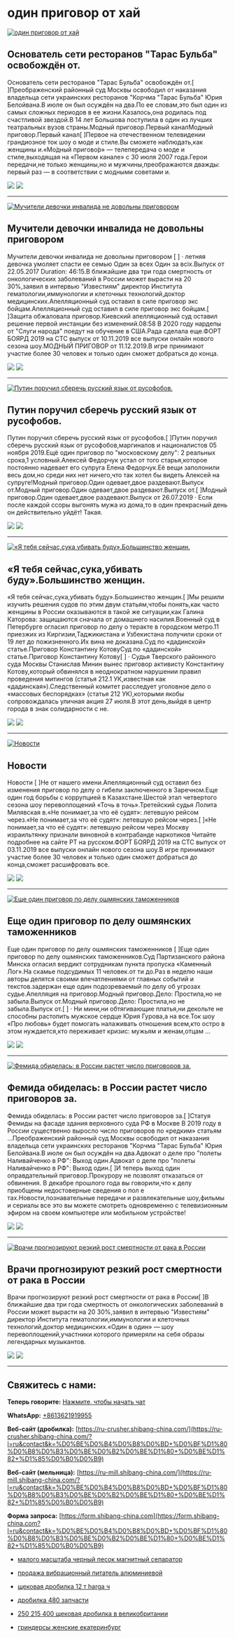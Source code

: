 # один приговор от хай

<a href="https://swt.shibang-china.com/?l=ru&img&k=%D0%BE%D0%B4%D0%B8%D0%BD+%D0%BF%D1%80%D0%B8%D0%B3%D0%BE%D0%B2%D0%BE%D1%80+%D0%BE%D1%82+%D1%85%D0%B0%D0%B9" target="_blank">![один приговор от хай](http://static.shibang-china.com/all-800x300/216.jpg)</a>

## Основатель сети ресторанов &quot;Тарас Бульба&quot; освобождён от.
Основатель сети ресторанов &quot;Тарас Бульба&quot; освобождён от.[ ]Преображенский районный суд Москвы освободил от наказания владельца сети украинских ресторанов &quot;Корчма &quot;Тарас Бульба&quot; Юрия Белойвана.В июле он был осуждён на два.По ее словам,это был один из самых сложных периодов в ее жизни.Казалось,она родилась под счастливой звездой.В 14 лет Большова поступила в один из лучших театральных вузов страны.Модный приговор.Первый каналМодный приговор.Первый канал[ ]Первое на отечественном телевидении грандиозное ток шоу о моде и стиле.Вы сможете наблюдать,как женщины и.&#171;Мо́дный пригово́р&#187; — телепередача о моде и стиле,выходящая на &#171;Первом канале&#187; с 30 июля 2007 года.Герои передачи,не только женщины,но и мужчины,преображаются дважды: первый раз — в соответствии с модными советами и.


<a href="https://whatsapp.shibangsoft.com/WhatsApp.php" target="_blank" title="WhatsApp">![](http://static.shibang-china.com/icon/whatsapp.png)</a> <a href="https://swt.shibang-china.com/?l=ru&icon&k=%D0%BE%D0%B4%D0%B8%D0%BD+%D0%BF%D1%80%D0%B8%D0%B3%D0%BE%D0%B2%D0%BE%D1%80+%D0%BE%D1%82+%D1%85%D0%B0%D0%B9" target="_blank">![](http://static.shibang-china.com/icon/chat-ru.png)</a>

---

<a href="https://swt.shibang-china.com/?l=ru&img&k=%D0%BE%D0%B4%D0%B8%D0%BD+%D0%BF%D1%80%D0%B8%D0%B3%D0%BE%D0%B2%D0%BE%D1%80+%D0%BE%D1%82+%D1%85%D0%B0%D0%B9" target="_blank">![Мучители девочки инвалида не довольны приговором](http://static.shibang-china.com/all-800x300/110.jpg)</a>

## Мучители девочки инвалида не довольны приговором
Мучители девочки инвалида не довольны приговором [ ]&nbsp;&#0183;&#32; летняя девочка умоляет спасти ее семью Один за всех Один за всіх.Выпуск от 22.05.2017 Duration: 46:15.В ближайшие два три года смертность от онкологических заболеваний в России может вырасти на 20 30%,заявил в интервью &quot;Известиям&quot; директор Института гематологии,иммунологии и клеточных технологий,доктор медицинских.Апелляционный суд оставил в силе приговор экс бойцам.Апелляционный суд оставил в силе приговор экс бойцам.[ ]Защита обжаловала приговор.Киевский апелляционный суд оставил решение первой инстанции без изменений.08:58 В 2020 году нардепы от &quot;Слуги народа&quot; поедут на обучение в США.Рада сделала еще.ФОРТ БОЯРД 2019 на СТС выпуск от 10.11.2019 все выпуски онлайн нового сезона шоу.МОДНЫЙ ПРИГОВОР от 11.12.2019.В игре принимают участие более 30 человек и только один сможет добраться до конца.


<a href="https://whatsapp.shibangsoft.com/WhatsApp.php" target="_blank" title="WhatsApp">![](http://static.shibang-china.com/icon/whatsapp.png)</a> <a href="https://swt.shibang-china.com/?l=ru&icon&k=%D0%BE%D0%B4%D0%B8%D0%BD+%D0%BF%D1%80%D0%B8%D0%B3%D0%BE%D0%B2%D0%BE%D1%80+%D0%BE%D1%82+%D1%85%D0%B0%D0%B9" target="_blank">![](http://static.shibang-china.com/icon/chat-ru.png)</a>

---

<a href="https://swt.shibang-china.com/?l=ru&img&k=%D0%BE%D0%B4%D0%B8%D0%BD+%D0%BF%D1%80%D0%B8%D0%B3%D0%BE%D0%B2%D0%BE%D1%80+%D0%BE%D1%82+%D1%85%D0%B0%D0%B9" target="_blank">![Путин поручил сберечь русский язык от русофобов.](http://static.shibang-china.com/all-800x300/478.jpg)</a>

## Путин поручил сберечь русский язык от русофобов.
Путин поручил сберечь русский язык от русофобов.[ ]Путин поручил сберечь русский язык от русофобов,маргиналов и националистов 05 ноября 2019.Ещё один приговор по &quot;московскому делу&quot;: 2 реальных срока,1 условный.Алексей Федорчук устал от того старья,которое постоянно надевает его супруга Елена Федорчук.Её вещи заполонили весь дом,но среди них нет ничего,что так хотел бы видеть Алексей на супруге!Модный приговор.Один одевает,двое раздевают.Выпуск от.Модный приговор.Один одевает,двое раздевают.Выпуск от.[ ]Модный приговор.Один одевает,двое раздевают.Выпуск от 26.07.2019&nbsp;&#0183;&#32;Если после каждой ссоры выгонять мужа из дома,то в один прекрасный день он действительно уйдёт! Такая.


<a href="https://whatsapp.shibangsoft.com/WhatsApp.php" target="_blank" title="WhatsApp">![](http://static.shibang-china.com/icon/whatsapp.png)</a> <a href="https://swt.shibang-china.com/?l=ru&icon&k=%D0%BE%D0%B4%D0%B8%D0%BD+%D0%BF%D1%80%D0%B8%D0%B3%D0%BE%D0%B2%D0%BE%D1%80+%D0%BE%D1%82+%D1%85%D0%B0%D0%B9" target="_blank">![](http://static.shibang-china.com/icon/chat-ru.png)</a>

---

<a href="https://swt.shibang-china.com/?l=ru&img&k=%D0%BE%D0%B4%D0%B8%D0%BD+%D0%BF%D1%80%D0%B8%D0%B3%D0%BE%D0%B2%D0%BE%D1%80+%D0%BE%D1%82+%D1%85%D0%B0%D0%B9" target="_blank">![&#171;Я тебя сейчас,сука,убивать буду&#187;.Большинство женщин.](http://static.shibang-china.com/all-800x300/711.jpg)</a>

## &#171;Я тебя сейчас,сука,убивать буду&#187;.Большинство женщин.
&#171;Я тебя сейчас,сука,убивать буду&#187;.Большинство женщин.[ ]Мы решили изучить решения судов по этим двум статьям,чтобы понять,как часто женщины в России оказываются в такой же ситуации,как Галина Каторова: защищаются сначала от домашнего насилия.Военный суд в Петербурге огласил приговор по делу о теракте в городском метро.11 приезжих из Киргизии,Таджикистана и Узбекистана получили сроки от 19 лет до пожизненного.Их вина не доказана.Суд по &#171;дадинской&#187; статье.Приговор Константину КотовуСуд по &#171;дадинской&#187; статье.Приговор Константину Котову[ ]&nbsp;&#0183;&#32;Судья Тверского районного суда Москвы Станислав Минин вынес приговор активисту Константину Котову,который обвинялся в неоднократном нарушении правил проведения митингов (статья 212.1 УК,известная как &#171;дадинская&#187;).Следственный комитет расследует уголовное дело о &#171;массовых беспорядках&#187; (статья 212 УК),которыми якобы сопровождалась уличная акция 27 июля.В этот день,выйдя в центр города в знак солидарности с не.


<a href="https://whatsapp.shibangsoft.com/WhatsApp.php" target="_blank" title="WhatsApp">![](http://static.shibang-china.com/icon/whatsapp.png)</a> <a href="https://swt.shibang-china.com/?l=ru&icon&k=%D0%BE%D0%B4%D0%B8%D0%BD+%D0%BF%D1%80%D0%B8%D0%B3%D0%BE%D0%B2%D0%BE%D1%80+%D0%BE%D1%82+%D1%85%D0%B0%D0%B9" target="_blank">![](http://static.shibang-china.com/icon/chat-ru.png)</a>

---

<a href="https://swt.shibang-china.com/?l=ru&img&k=%D0%BE%D0%B4%D0%B8%D0%BD+%D0%BF%D1%80%D0%B8%D0%B3%D0%BE%D0%B2%D0%BE%D1%80+%D0%BE%D1%82+%D1%85%D0%B0%D0%B9" target="_blank">![Новости](http://static.shibang-china.com/all-800x300/708.jpg)</a>

## Новости
Новости [ ]Не от нашего имени.Апелляционный суд оставил без изменения приговор по делу о гибели заключенного в Заречном.Еще один год борьбы с коррупцией в Казахстане.Шестой этап четвертого сезона шоу перевоплощений &#171;Точь в точь&#187;.Третейский судья Лолита Милявская в.&#171;Не понимает,за что её судят&#187;: летевшую рейсом через.&#171;Не понимает,за что её судят&#187;: летевшую рейсом через.[ ]&#171;Не понимает,за что её судят&#187;: летевшую рейсом через Москву израильтянку признали виновной в контрабанде наркотиков Читайте подробнее на сайте РТ на русском.ФОРТ БОЯРД 2019 на СТС выпуск от 03.11.2019 все выпуски онлайн нового сезона шоу.В игре принимают участие более 30 человек и только один сможет добраться до конца,сможет расшифровать все.


<a href="https://whatsapp.shibangsoft.com/WhatsApp.php" target="_blank" title="WhatsApp">![](http://static.shibang-china.com/icon/whatsapp.png)</a> <a href="https://swt.shibang-china.com/?l=ru&icon&k=%D0%BE%D0%B4%D0%B8%D0%BD+%D0%BF%D1%80%D0%B8%D0%B3%D0%BE%D0%B2%D0%BE%D1%80+%D0%BE%D1%82+%D1%85%D0%B0%D0%B9" target="_blank">![](http://static.shibang-china.com/icon/chat-ru.png)</a>

---

<a href="https://swt.shibang-china.com/?l=ru&img&k=%D0%BE%D0%B4%D0%B8%D0%BD+%D0%BF%D1%80%D0%B8%D0%B3%D0%BE%D0%B2%D0%BE%D1%80+%D0%BE%D1%82+%D1%85%D0%B0%D0%B9" target="_blank">![Еще один приговор по делу ошмянских таможенников](http://static.shibang-china.com/all-800x300/520.jpg)</a>

## Еще один приговор по делу ошмянских таможенников
Еще один приговор по делу ошмянских таможенников [ ]Еще один приговор по делу ошмянских таможенников.Суд Партизанского района Минска огласил вердикт сотрудникам пункта пропуска &#171;Каменный Лог&#187;.На скамье подсудимых 11 человек.от ти до.Раз в неделю наши авторы делятся своими впечатлениями от главных событий и текстов.задержан еще один подозреваемый по делу об угрозах судье.Апелляция на приговор.Модный приговор.Дело: Простила,но не забыла.Выпуск от.Модный приговор.Дело: Простила,но не забыла.Выпуск от.[ ]&nbsp;&#0183;&#32;Ни мини,ни обтягивающие платья,ни декольте не способны растопить мужское сердце Юрия Гурова,а на все.Ток шоу &#171;Про любовь&#187; будет помогать налаживать отношения всем,кто остро в этом нуждается,кто переживает кризис: мужьям и женам,отцам …


<a href="https://whatsapp.shibangsoft.com/WhatsApp.php" target="_blank" title="WhatsApp">![](http://static.shibang-china.com/icon/whatsapp.png)</a> <a href="https://swt.shibang-china.com/?l=ru&icon&k=%D0%BE%D0%B4%D0%B8%D0%BD+%D0%BF%D1%80%D0%B8%D0%B3%D0%BE%D0%B2%D0%BE%D1%80+%D0%BE%D1%82+%D1%85%D0%B0%D0%B9" target="_blank">![](http://static.shibang-china.com/icon/chat-ru.png)</a>

---

<a href="https://swt.shibang-china.com/?l=ru&img&k=%D0%BE%D0%B4%D0%B8%D0%BD+%D0%BF%D1%80%D0%B8%D0%B3%D0%BE%D0%B2%D0%BE%D1%80+%D0%BE%D1%82+%D1%85%D0%B0%D0%B9" target="_blank">![Фемида обиделась: в России растет число приговоров за.](http://static.shibang-china.com/all-800x300/319.jpg)</a>

## Фемида обиделась: в России растет число приговоров за.
Фемида обиделась: в России растет число приговоров за.[ ]Статуя Фемиды на фасаде здания верховного суда РФ в Москве В 2019 году в России существенно выросло число приговоров по &#171;редким&#187; статьям …Преображенский районный суд Москвы освободил от наказания владельца сети украинских ресторанов &quot;Корчма &quot;Тарас Бульба&quot; Юрия Белойвана.В июле он был осуждён на два.Адвокат о деле про &quot;полеты Наливайченко в РФ&quot;: Выход один.Адвокат о деле про &quot;полеты Наливайченко в РФ&quot;: Выход один.[ ]И теперь выход один оправдательный приговор.Прокурору не позволят отказаться от обвинения. В декабре прошлого года вы говорили,что к делу приобщены недостоверные сведения о пол е тах.Новости,познавательные передачи и развлекательные шоу,фильмы и сериалы все это вы можете смотреть одновременно с телевизионным эфиром на своем компьютере или мобильном устройстве!


<a href="https://whatsapp.shibangsoft.com/WhatsApp.php" target="_blank" title="WhatsApp">![](http://static.shibang-china.com/icon/whatsapp.png)</a> <a href="https://swt.shibang-china.com/?l=ru&icon&k=%D0%BE%D0%B4%D0%B8%D0%BD+%D0%BF%D1%80%D0%B8%D0%B3%D0%BE%D0%B2%D0%BE%D1%80+%D0%BE%D1%82+%D1%85%D0%B0%D0%B9" target="_blank">![](http://static.shibang-china.com/icon/chat-ru.png)</a>

---

<a href="https://swt.shibang-china.com/?l=ru&img&k=%D0%BE%D0%B4%D0%B8%D0%BD+%D0%BF%D1%80%D0%B8%D0%B3%D0%BE%D0%B2%D0%BE%D1%80+%D0%BE%D1%82+%D1%85%D0%B0%D0%B9" target="_blank">![Врачи прогнозируют резкий рост смертности от рака в России](http://static.shibang-china.com/all-800x300/830.jpg)</a>

## Врачи прогнозируют резкий рост смертности от рака в России
Врачи прогнозируют резкий рост смертности от рака в России[ ]В ближайшие два три года смертность от онкологических заболеваний в России может вырасти на 20 30%,заявил в интервью &quot;Известиям&quot; директор Института гематологии,иммунологии и клеточных технологий,доктор медицинских.&#171;Один в один&#187; — шоу перевоплощений,участники которого примеряли на себя образы легендарных музыкантов.

<a href="https://whatsapp.shibangsoft.com/WhatsApp.php" target="_blank" title="WhatsApp">![](http://static.shibang-china.com/icon/whatsapp.png)</a> <a href="https://swt.shibang-china.com/?l=ru&icon&k=%D0%BE%D0%B4%D0%B8%D0%BD+%D0%BF%D1%80%D0%B8%D0%B3%D0%BE%D0%B2%D0%BE%D1%80+%D0%BE%D1%82+%D1%85%D0%B0%D0%B9" target="_blank">![](http://static.shibang-china.com/icon/chat-ru.png)</a>

---
## Свяжитесь с нами:

**Теперь говорите:** [Нажмите, чтобы начать чат](https://swt.shibang-china.com?l=ru&contact&k=%D0%BE%D0%B4%D0%B8%D0%BD+%D0%BF%D1%80%D0%B8%D0%B3%D0%BE%D0%B2%D0%BE%D1%80+%D0%BE%D1%82+%D1%85%D0%B0%D0%B9)

**WhatsApp:**  [+8613621919955](https://whatsapp.shibangsoft.com/WhatsApp.php)

**Веб-сайт (дробилка):** [https://ru-crusher.shibang-china.com/](https://ru-crusher.shibang-china.com/?l=ru&contact&k=%D0%BE%D0%B4%D0%B8%D0%BD+%D0%BF%D1%80%D0%B8%D0%B3%D0%BE%D0%B2%D0%BE%D1%80+%D0%BE%D1%82+%D1%85%D0%B0%D0%B9)

**Веб-сайт (мельница):** [https://ru-mill.shibang-china.com/](https://ru-mill.shibang-china.com/?l=ru&contact&k=%D0%BE%D0%B4%D0%B8%D0%BD+%D0%BF%D1%80%D0%B8%D0%B3%D0%BE%D0%B2%D0%BE%D1%80+%D0%BE%D1%82+%D1%85%D0%B0%D0%B9)

**Форма запроса:** [https://form.shibang-china.com](https://form.shibang-china.com?l=ru&contact&k=%D0%BE%D0%B4%D0%B8%D0%BD+%D0%BF%D1%80%D0%B8%D0%B3%D0%BE%D0%B2%D0%BE%D1%80+%D0%BE%D1%82+%D1%85%D0%B0%D0%B9)

* [малого масштаба черный песок магнитный сепаратор](../111/%D0%BC%D0%B0%D0%BB%D0%BE%D0%B3%D0%BE%20%D0%BC%D0%B0%D1%81%D1%88%D1%82%D0%B0%D0%B1%D0%B0%20%D1%87%D0%B5%D1%80%D0%BD%D1%8B%D0%B9%20%D0%BF%D0%B5%D1%81%D0%BE%D0%BA%20%D0%BC%D0%B0%D0%B3%D0%BD%D0%B8%D1%82%D0%BD%D1%8B%D0%B9%20%D1%81%D0%B5%D0%BF%D0%B0%D1%80%D0%B0%D1%82%D0%BE%D1%80.md)

* [продажа вибрационный питатель алюминиевой](../113/%D0%BF%D1%80%D0%BE%D0%B4%D0%B0%D0%B6%D0%B0%20%D0%B2%D0%B8%D0%B1%D1%80%D0%B0%D1%86%D0%B8%D0%BE%D0%BD%D0%BD%D1%8B%D0%B9%20%D0%BF%D0%B8%D1%82%D0%B0%D1%82%D0%B5%D0%BB%D1%8C%20%D0%B0%D0%BB%D1%8E%D0%BC%D0%B8%D0%BD%D0%B8%D0%B5%D0%B2%D0%BE%D0%B9.md)

* [щековая дробилка 12 т harga ч](../114/%D1%89%D0%B5%D0%BA%D0%BE%D0%B2%D0%B0%D1%8F%20%D0%B4%D1%80%D0%BE%D0%B1%D0%B8%D0%BB%D0%BA%D0%B0%2012%20%D1%82%20harga%20%D1%87.md)

* [дробилка 480 запчасти](../106/%D0%B4%D1%80%D0%BE%D0%B1%D0%B8%D0%BB%D0%BA%D0%B0%20480%20%D0%B7%D0%B0%D0%BF%D1%87%D0%B0%D1%81%D1%82%D0%B8.md)

* [250 215 400 щековая дробилка в великобритании](../107/250%20215%20400%20%D1%89%D0%B5%D0%BA%D0%BE%D0%B2%D0%B0%D1%8F%20%D0%B4%D1%80%D0%BE%D0%B1%D0%B8%D0%BB%D0%BA%D0%B0%20%D0%B2%20%D0%B2%D0%B5%D0%BB%D0%B8%D0%BA%D0%BE%D0%B1%D1%80%D0%B8%D1%82%D0%B0%D0%BD%D0%B8%D0%B8.md)

* [гриндерсы женские екатеринбург](../113/%D0%B3%D1%80%D0%B8%D0%BD%D0%B4%D0%B5%D1%80%D1%81%D1%8B%20%D0%B6%D0%B5%D0%BD%D1%81%D0%BA%D0%B8%D0%B5%20%D0%B5%D0%BA%D0%B0%D1%82%D0%B5%D1%80%D0%B8%D0%BD%D0%B1%D1%83%D1%80%D0%B3.md)